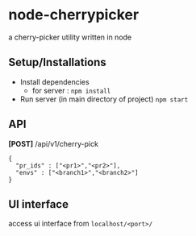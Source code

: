 # node-cherrypicker
a cherry-picker utility written in node


## Setup/Installations
* Install dependencies 
  * for server : ``npm install``
 * Run server (in main directory of project) ``npm start``

## API
**[POST]** /api/v1/cherry-pick
```
{
  "pr_ids" : ["<pr1>","<pr2>"],
  "envs" : ["<branch1>","<branch2>"]
}
```

## UI interface
access ui interface from `localhost/<port>/`
